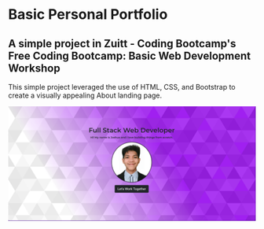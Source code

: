 <h1>Basic Personal Portfolio</h1>

<h2>A simple project in Zuitt - Coding Bootcamp's Free Coding Bootcamp: Basic Web Development Workshop</h2>

<p>
    This simple project leveraged the use of HTML, CSS, and Bootstrap to create a visually appealing About landing page.
</p>

<div align="center">
    <img src="images/about_landing_page.png" alt="About Landing Page">
</div>
